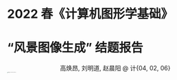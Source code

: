 # 2022 春《计算机图形学基础》

# “风景图像生成” 结题报告

<div><center>高焕昂, 刘明道, 赵晨阳 @ 计{04, 02, 06}</div>

<img src="https://lambdablog.oss-cn-beijing.aliyuncs.com/bed/img.png" alt="image-20220625205505133" style="width: 100%; zoom: 10%;" />

​		**[摘要]** 图像生成任务一直以来都是十分具有应用场景的计算机视觉任务，在保证图片的真实性、清晰程度、多样性、美观性的前提下，如何从图像的语义分割图生成更加有意义、更加高质量的图片，仍是一个开放的议题。从传统的对抗生成网络模型（GAN）兴起至今，学界一直在不断提出更有创新性、更具规模的架构，比如 pix2pix、SPADE、TSIT 等等。我们小组对这些这个任务及有关模型架构进行了调研，并选择了其中的一些模型进行了复现，最终取得了 $0.5189$ 的分数。我们将实验用源代码[开源](https://github.com/Btlmd/jittor_TSIT)，供赛事方复现结果与后人参考。

## 题目简介 Introduction

​		风景图像生成任务可以形式化的表述为：寻找一个映射 $f_\theta$，其将标签域分布 $L$ 映射为“虚拟生成”风景分布 $f(L)$ ，其中 $\theta$ 可以使得 $f(L)$ 与真实风景分布 $D$ 最为接近。我们的题目是一个有监督的学习任务，即对于标签域分布的一个真子集 $L' \subset L$，我们给出其对应的真实风景 $D' \subset D$。于是，我们自然的想法就是，在训练时将对应的真实风景作为我们的监督信号。

​		**生成对抗网络模型（GAN）**[1] 是学界目前对于不管是有条件的，还是无条件的图像生成任务的讨论热点。自从 pix2pix 模型在 MNIST 数据集上证明了其做图像生成任务的有效性以来，WGAN [6]、SPADE [14]、TSIT [16] 等模型一直在向更加高清、更加具有多样性的生成结果发起挑战，并在常见的数据集，如 CityScapes [28]、ADE20K [29] 上取得了一个又一个的进步。

​		我们队伍对本任务在近年来的发展历程和相关损失函数设计、模型架构等等进行了充分的调研，并选择 TSIT [16] 模型在 Jittor 深度学习框架上进行了复现。我们编写了完善的、具有扩展性的实验框架，撰写了本篇解题报告与调研报告，并在最终赛道排行榜上取得了天梯排名第 11 位的成绩。我们小组成员的贡献度列举如下：

+ 高焕昂：文献调研、实验框架基础架构、第一阶段实验框架的编写与调试、报告撰写
+ 刘明道：第二阶段实验框架与 TSIT 网络架构的实现与调试
+ 赵晨阳：数据集清洗、输出筛选、报告撰写



## 相关工作与方法 Related Works & Methods

​		在进行我们的调研与实现时，以下提到的内容对我们有极大的启发作用。其他对我们的调研与实现有一定参考作用的资料，我们会在 [参考资料] 节中列出。

### 原始生成对抗网络

​		应用于图像生成的 GAN 的训练方法可以概述为“输入为一个随机向量 $z$，生成器 $G$ 输出一幅图像 $G(z)$，而判别器 $D$ 需要将真实图像 $x$ 与合成图像 $G(z)$ 区分开来。”

#### 随机变量的生成

​		基于函数逆变换的方法已经可以通过简单的均匀分布随机变量生成符合特定分布的复杂随机变量，而这一方法与 GAN 模型有着深刻的联系。

​		囿于计算机的计算确定性，生成真正随机的数字在理论上是不行的。但是，计算机能够使用伪随机数生成器生成大致遵循 0 和 1 之间的均匀随机分布的数字序列。通过特定数学方法，可以定义生成某些特定数字序列的算法，这些数字的分布非常接近理论随机数的分布。

​		假设 X 是某一复杂随机变量，而 U 是 [0,1] 上的均匀随机变量。随机变量完全由其[累积分布函数( CDF 定义。随机变量的 CDF 是从随机变量的定义域到区间 [0,1] 的函数，并且在一维中定义为:
$$
C D F_{X}(x)=\mathbb{P}(X \leq x) \quad \in[0,1]
$$
​		对于随机变量 U，我们有：
$$
C D F_{U}(u)=\mathbb{P}(U \leq u)=u \quad \forall u \in[0,1]
$$
​		为简单起见，我们在这里假设函数 $CDF_X$ 是可逆的，它的逆表示为 $CDF_X^{-1}$（通过使用函数的广义逆，该方法可以很容易地扩展到不可逆的情况，但这并非需要关注的重点），接着定义：
$$
Y=C D F_{X}^{-1}(U)
$$
​		我们有：
$$
C D F_{Y}(y)=\mathbb{P}(Y \leq y)=\mathbb{P}\left(C D F_{X}^{-1}(U) \leq y\right)=\mathbb{P}\left(U \leq C D F_{X}(y)\right)=C D F_{X}(y)
$$
​		Y 和 X 具有相同的 CDF，从而定义了相同的随机变量。因此，通过如上定义 Y（作为均匀随机变量的函数），成功定义了具有目标分布的随机变量。

​		综上所述，逆变换方法是一种通过使均匀随机变量经过精心设计的**变换函数（逆 CDF）**来生成遵循给定分布的随机变量的方法。事实上，这个**逆变换方法**的概念可以扩展为具有一般性的**变换方法**——目标随机变量 $ X$ 作为某些更简单的随机变量 $Y$ 的函数， 而 $Y$ 不一定是均匀的，然后变换函数也不一定是逆 CDF。从概念上讲，**变换函数**的目的是对初始概率分布进行重塑。

<div align=center>
<img width="500" src="https://miro.medium.com/max/1400/1*Xoz06MKgbw7CZ8aNbMCt6A.jpeg"/>
</div>
<div align=center>逆变换方法图示<br/>蓝色：[0,1] 上的均匀分布；橙色：标准高斯分布；灰色：从均匀分布到高斯分布的映射</div>

#### 生成模型

​		假设我们有大小为 $n\times n$ 像素的狗的黑白方形图像。我们可以将每个数据重塑为 $N = n \times n$ 维向量（通过将列堆叠在一起），这样狗的图像就可以用向量表示。然而，这并不意味着所有的向量都代表一只狗。生成狗的新图像的问题等价于在 $N$ 维向量空间上按照狗的概率分布生成新向量的问题。事实上，我们面临着一个针对特定概率分布生成随机变量的问题。

​		在这一点上，我们可以提到两件重要的事情。首先，“狗的概率分布”是一个非常复杂的分布在非常大的空间上的分布。其次，即使我们可以假设存在这种潜在分布，我们显然不知道如何明确地表达这种分布。前面的两点都使得从这个分布生成随机变量的过程非常困难。接下来让我们尝试解决这两个问题。

​		在大多数情况下，非常复杂的函数自然意味着神经网络建模。通过一个神经网络对变换函数进行建模，该神经网络将一个简单的 $N$ 维均匀随机变量作为输入，并返回另一个 $N$ 维随机变量作为输出，该变量在训练后应该遵循正确的“狗的概率分布”。

​		我们需要训练网络来表达正确的变换函数。为此，提出两种不同的训练方法。直接训练方法包括比较真实和生成的概率分布，并通过网络反向传播差异（误差）。这是规则生成匹配网络（GMN）的想法。对于间接训练方法，我们不直接比较真实分布和生成分布。相反，我们通过使这两个分布通过选择的下游任务来训练生成网络，这样生成网络相对于下游任务的优化过程将强制生成的分布接近真实分布。后一个想法即是 GAN 的基本思想。

​		GAN 的下游任务是真实样本和生成样本之间的区分任务。如上文所述，在 GAN 架构由两部分组成，首先是经过训练以尽可能地欺骗鉴别器的生成器，而后是鉴别器，它对真实和生成的数据进行采样，并尝试尽可能好地对它们进行分类。

​		具体而言，生成器是一个对变换函数进行建模的神经网络。它将一个简单的随机变量作为输入，并且必须在经过训练后返回一个遵循目标分布的随机变量。由于它非常复杂且未知，我们决定用另一个神经网络对鉴别器进行建模，该神经网络构建了一个判别函数。它将一个点（在我们的狗示例中为 N 维向量）作为输入，并以该点为真的概率作为输出。

​		一旦定义好，两个网络就可以以相反的目标联合训练：

- 生成器的目标是欺骗判别器，因此训练生成神经网络以最大化真实数据和生成数据之间的最终分类误差
- 判别器的目标是检测虚假生成数据，因此训练判别神经网络以最小化最终分类误差

​		因此，在训练过程的每次迭代中，生成网络的权重都会更新以增加分类误差，而判别网络的权重会更新以减少该误差。

​		相反的目标和两个网络的对抗性训练解释了对抗网络的名称：两个网络都试图互相击败。并且在这一过程中，它们都变得越来越好。从博弈论的角度来看，我们可以将此设置视为一个极小极大的两人游戏，他们之间的竞争使这两个网络在各自的目标上进步。

#### 数学原理

​		GAN [1] 由两个网络组成：

- 一个生成网络 $G(·)$，它接受一个密度为 $p_z$ 的随机输入 $z$ 并返回一个输出 $x_g = G(z)$，它应该遵循目标的概率分布
- 一个判别网络 $D(·)$，它接受一个输入 $x$，该输入 $x$ 可以是真实的数据 $x_t$，其密度表示为 $p_t$，或生成的数据 $x_g$，其密度 $p_g$ 是由密度 $p_z$ 生成；它的返回值 $D(x)$ 为 x 是真实数据的概率

​		如果我们以相同的比例向鉴别器输入真实和生成的数据，则鉴别器的预期绝对误差可以表示为：
$$
\begin{aligned}
E(G, D) &=\frac{1}{2} \mathbb{E}_{x \sim p_{t}}[1-D(x)]+\frac{1}{2} \mathbb{E}_{z \sim p_{z}}[D(G(z))] \\
&=\frac{1}{2}\left(\mathbb{E}_{x \sim p_{t}}[1-D(x)]+\mathbb{E}_{x \sim p_{g}}[D(x)]\right)
\end{aligned}
$$
​		生成器的目标是欺骗鉴别器，鉴别器的目标是能够区分真实数据和生成的数据。因此，在训练生成器时，我们希望最大化这个误差，同时我们试图最小化判别器的误差：
$$
\max _{G}\left(\min _{D} E(G, D)\right)
$$
​		对于任何给定的生成器 $G$（以及生成的概率密度 $p_g$），最好的鉴别器是能够最小化下式的鉴别器：
$$
\mathbb{E}_{x \sim p_{t}}[1-D(x)]+\mathbb{E}_{x \sim p_{g}}[D(x)]=\int_{\mathbb{R}}(1-D(x)) p_{t}(x)+D(x) p_{g}(x) d x
$$

#### Conditional GAN

​		原始 GAN 对于生成器几乎没有任何约束，使得生成过程过于自由，模型变得难以控制 。 CGAN（Conditional GAN）在原始 GAN 的基础上增加了约束条件，控制了 GAN 过于自由的问题，使网络朝着既定的方向生成样本。

​		CGAN 的网络结构如下图所示，CGAN 生成器和判别器的输入多了一个约束项 $y$，约束项 $y$ 可以是一个图像的类别标签，也可以是图像的部分属性数据。

<div align=center>
<img width="500" src="https://miro.medium.com/max/1396/0*L8loWBQIJoUrPR00.png"/>
</div>
<div align=center>Conditional GAN 示意图</div>



### Pix2Pix

​		Pix2Pix [10] 模型是 CGAN 应用于 Image Translation 的开山之作，其目标是从一张图像转换为另一张图像，也即学习从输入图像到输出图像的映射。

​		Pix2Pix 是 CGAN 的改进模型，在传统 GAN 和 CGAN 的基础上，网络架构有如下创新：



#### U-Net 生成器

​		传统生成器是一个编码器-解码器网络（E-D 网络）——首先是一系列下采样层，然后是瓶颈层，然后是一系列上采样层。

​		在 Pix2Pix 中，作者使用带有跳跃连接的 U-Net [30] 架构作为 E-D 网络。

​		UNet [30] 由两个主要部分组成： 

1. 由卷积层（左侧）组成的收缩路径，在提取信息的同时对数据进行下采样**。**
2. 由向上转置卷积层（右侧）组成 的**扩展路径，对信息进行上采样。**

​		假设我们的下采样具有三个卷积层 $C_l(1,2,3)$，那么我们必须确保我们的上采样具有三个转置卷积层 $C_u(1,2,3)$。这是因为我们想使用**跳过连接**来连接相同大小的相应块。 

<div align=center>
<img width="500" src="https://i0.wp.com/neptune.ai/wp-content/uploads/Pix2pix-Key-Model-Architecture-Decisions_8.png?resize=840%2C556&ssl=1"/>
</div>
<div align=center>U-Net Generator</div>

<div align=center>
<img width="50%" src="https://i0.wp.com/neptune.ai/wp-content/uploads/Pix2pix-Key-Model-Architecture-Decisions_3.png?resize=378%2C308&ssl=1"/>
</div>
<div align=center>跳过连接网络示意图</div>

**下采样**

​		在下采样期间，每个卷积块提取空间信息并将信息传递给下一个卷积块以提取更多信息，直到它到达称为**瓶颈**的中间部分。上采样从瓶颈开始。 

**上采样**

​		在上采样期间，每个转置卷积块扩展来自前一个块的信息，同时连接来自相应下采样块的信息。通过连接信息，网络可以学习根据这些信息组装更精确的输出。

​		该架构能够定位，也即能够逐像素地找到感兴趣的对象。此外，U-Net 还允许网络将上下文信息从较低分辨率的层传播到较高分辨率的层，使得网络生成高分辨率的样本。



####  PatchGAN

​		传统的直接机器学习采用损失函数回传梯度的方式进行参数优化，而采用的损失函数包括 L1 与 L2 两种：
$$
\text { L1 Loss Function }=\sum_{i=1}^{n}\left|y_{\text {true }}-y_{\text {predicted }}\right|
$$

$$
\text { L2 Loss Function }=\sum_{i=1}^{n}\left(y_{\text {true }}-y_{\text {predicted }}\right)^{2}
$$

​		对于 AE [2] 和 VAE [3] 的相关研究表明，用 L1 loss 和 L2 loss [7] 进行图像重建会导致结果较为模糊，L1 和 L2 loss 并不能很好的恢复图像的高频部分(图像中的边缘等)，但能较好地恢复图像的低频部分(图像中的色块)。为了能更好得对图像的局部做判断，Pix2Pix 中提出 patchGAN 的结构，其思想是将图像等分成若干个 patch，分别判断每个 Patch 的真假，最后再取平均。

​		具体而言，PatchGAN 包含许多转置卷积块。它对图片 $N\times N$ 大小的部分做卷积。$N$ 为任意大小，它可以比原始图像小，但仍然能够产生高质量的结果。PatchGAN 可以有效地将图像建模为马尔可夫随机场，其中 $N\times N$ 被视为一个独立的 patch。因此，PatchGAN 可以理解为纹理损失的一种形式。由于鉴别器相比生成器具有更少的参数，因此鉴别器实际上运行更快。 



#### 目标函数

按照 CGAN 基本原理一节的内容，传统目标函数为：
$$
L_{c G A N}(G, D)=\mathbb{E}_{x, y}[\log D(x, y)]+\mathbb{E}_{x, z}[\log (1-D(x, G(x, z)))]
$$
同时定义与 ground truth 的 L1 loss：
$$
L_{L 1}(G)=\mathbb{E}_{x, y, z}\left[\|y-G(x, z)\|_{1}\right]
$$
所以最终的目标函数为：
$$
G^{*}=\arg \min _{G} \max _{D} L_{c G A N}(G, D)+\lambda L_{L 1}(G)
$$
GAN 本身其实是一种相对于 L1 loss 更好的判别准则或者 loss。有时候单独使用 GAN loss 效果好，有时候与 L1 loss 配合起来效果好。在 pix2pix 中，作者将 L1 loss 和 GAN 相结合使用，因为作者认为 L1 loss 可以恢复图像的低频部分，而GAN 可以恢复图像的高频部分。




### SPADE

​		从 2017 年开始， Pix2PixHD [31] 和 Vid2Vid [32] 等方法应用于语义分割图重建为图像，而 2019 年的 SPADE [14] 方法又在此领域有了显著进步。

​		不同于过去已有的图像合成 GAN，简单地将卷积层、归一化层、以及非线性层堆叠在一起构成生成模型，GauGAN [14] 引入了一个**新的归一化层**，在已有的 CGAN 基础上，GauGAN 引入了 SPADE 方法进行归一化。

​		作者认为，假设语义图输入单个类别，则一整张图都是同一个数，在经过 InstanceNorm 之后会输出某个固定的 bias，语义信息完全丢失。所以 pix2pix 就无法生成有效的图片，没有任何类别信息。针对这个问题，作者提出了 **SPADE（SPatially-Adaptive (DE)normalization）**方法，通过 SPADE 使用语义图来调整 normalization 输出的结果，使其更好的具有语义信息，并将语义信息贯穿整个网络。并且其方法可以应对各种使用语义图的生成任务。



#### 无条件归一化

<div align=center>
<img width="80%" src="https://lh3.googleusercontent.com/JGY13318_vHN7o1AsmiyU5cJcKi93Nk1JmeykzCCE5wkzP_oeqxqMN0UH65yjUR25IumSZhbexJM4fFEEpDLDah23pWRwOUDXct6rD0u3qM14orw-bAGnhe-CG8s6CYUiiv8CU08"/>
</div>
<div align=center>In batch normalization, the statistics are computed over feature maps across all batches. In instance normalization, the statistics are computed over feature maps across a single image.</div>

​		传统的无条件归一化方法包括 batch normalization 与 instance normalization 等等。以 batch normalization(BN) 为例，其意义如下图所示：

<div align=center>
<img width="80%" src="https://miro.medium.com/max/1400/1*tcvRJN-OadhUyps6HSO0og.jpeg"/>
</div>
<div align=center>没有批量归一化(BN)的多层感知器(MLP) </div>

<div align=center>
<img width="80%" src="https://miro.medium.com/max/1400/1*QcSkw489NgtpaMuwDhehaQ.jpeg"/>
</div>
<div align=center>经过批量归一化(BN)的多层感知器(MLP) </div>

​		深度学习中的 normalization 通常包括三个步骤：

1. 计算相关统计数据（如均值和标准差）
2. 通过减去平均值并将这个数字除以标准偏差来标准化输入
3. 重新缩放输入 $y=γX+β$，其中参数 $γ,β$ 可学习

​		具体到 Batch Normalization，在每个隐藏层，Batch Normalization 将信号转换如下：
$$
\mu=\frac{1}{n} \sum_{i} Z^{(i)}\\\sigma^{2}=\frac{1}{n} \sum_{i}\left(Z^{(i)}-\mu\right)^{2}\\Z_{\text {norm }}^{(i)}=\frac{Z^{(i)}-\mu}{\sqrt{\sigma^{2}-\epsilon}}\\\breve{Z}=\gamma * Z_{\text {norm }}^{(i)}+\beta
$$
​		BN 层首先确定整个批次的激活值的均值 $𝜇$ 和方差 $σ^2$。然后它用对激活向量 $Z^{(i)}$ 进行归一化。 这样，每个神经元的输出在批次中遵循标准正态分布。（$\epsilon$ 是用于数值稳定性的常数）

<div align=center>
<img width="70%" src="https://miro.medium.com/max/1400/1*TrjyZmHj_wInh6kFARuLZw.jpeg"/>
</div>
<div align=center>以 3 个神经元的隐藏层与 batch size 为 3 来示意 batch normalization 的第一步。</div>

​		最终， BN 通过使用 $𝛾$ 和 $𝛽$ 这两个可训练参数应用线性变换来计算层的输出 $Ẑ^{(i )}$。这样的步骤允许模型通过调整这两个参数为每个隐藏层选择最佳分布：

​		可以将 BN 层视为 normalize 部分跟 denormalize 部分。normalize 部分就是 BN 的归一化部分，计算 N 个featuremap某个通道的均值跟方差，用均值跟方差进行归一化：

- $𝛾$ 允许调整标准偏差。
- $𝛽$ 允许调整偏差，在右侧或左侧移动曲线。

<div align=center>
<img width="70%" src="https://miro.medium.com/max/1400/1*zEkSLa9rpfEmINn5DmJbOA.jpeg"/>
</div>
<div align=center>修改 𝛾 与 𝛽</div>

​		BN 取得的效果如下图所示：

<div align=center>
<img width="70%" src="https://miro.medium.com/max/1316/1*gfzbC-GrOoVUfk1yU4DdfQ.png"/>
</div>
<div align=center>在 ImageNet(2012) 上验证 BN 对训练的影响。 比较了五个网络：Inception 是普通的 Inception 网络，BN-X 是具有 BN 层的 Inception 网络。x1、x5、x30 是 3 种不同的学习率。BN-X-Sigmoid 是一个带有 BN 层的 Inception 网络，所有 ReLU 都被 sigmoid 取代。</div>

​		BN 层**使训练更快**，并**允许更广泛的学习率**，而不会影响训练收敛。

#### SPADE

​		作者认为无条件归一化会导致语义信息的丢失。传统的 batch normalization 为每个通道学习其参数集，也即  $𝛾$ 和 $𝛽$  是大小较小的向量或者就是一个数值，然而，在 SPADE 中，作者将 batch norm 的参数张量大小增加到与像素大小相同，也即 $𝛾$ 和 $𝛽$  是与像素大小相同的张量，从而 SPADE 能为特征图中的每个像素学习其参数集。在原文中，$𝛾$ 和 $𝛽$ 是由分割 mask 通过卷积得到的，对语义分割 mask 来说，每个像素的值即是该像素点的类别。

#### SPADE Generator

​		作者结合残差卷积网络与 SPADE 构建了 SPADE Generator，它产生两个特征图：一个对应于逐像素的 $𝛾$，另一个对应逐像素的 $𝛽$ ，两个特征图中的每个值代表用于重新缩放特征图中相应像素的值的参数。

<div align=center>
<img width="40%" src="https://lh4.googleusercontent.com/uTrIfbzvp3B_hKcHFs4sfCFYujhukcDN1pVWS2iFdsXvpfZuyQFBa2EXXn5jNbadX4kWUdepyOMXoCJEjJnNJxdGs7f4Jo0szYOinakgvL6KHBc5FoF7Mae5gwyyNENWlKq6Je4r"/>
</div>
<div align=center></div>

​		上图通过 Batch Norm( Sync Batch Norm ) 模块来进行统计计算，这一部分的设计与 Batch Normaliazation 完全相同。Sync Batch Norm 是在多 GPU 系统上进行的优化。一般来说，如果你有一个批量大小，比如 32 并且你有 8 个 GPU，那么 Jittor nn.BatchNorm2d layer 将在每个 GPU 上分别计算 4 个批次的统计数据并更新参数。在 Sync Batch Norm 中，统计数据是在整个 32 个图像上计算的。当每个 GPU 批量大小较小（例如 1 或 2）时，计算小批量的统计数据可能会产生非常嘈杂的估计，从而导致训练波动。因而此时同步归一化作用显著。

​		从 SPADE 模块中获得的特征图逐元素相乘并添加到归一化的输入图中。其中每个卷积层都遵循限制卷积滤波器的 Lipschitz 常数的 Spectral Norm。

> $$
> \gamma_{c, y, x}^{i}(\mathbf{m}) \frac{h_{n, c, y, x}^{i}-\mu_{c}^{i}}{\sigma_{c}^{i}}+\beta_{c, y, x}^{i}(\mathbf{m})
> $$
>
> 其中 $h_{n, c, y, x}^{i}$ 是归一化之前的输出，$\mu_{c}^{i}$ 和 $\sigma_{c}^{i}$ 分别是第 $c$ 个通道的均值和标准差：
> $$
> \begin{aligned}
> \mu_{c}^{i} &=\frac{1}{N H^{i} W^{i}} \sum_{n, y, x} h_{n, c, y, x}^{i} \\
> \sigma_{c}^{i} &=\sqrt{\frac{1}{N H^{i} W^{i}} \sum_{n, y, x}\left(h_{n, c, y, x}^{i}\right)^{2}-\left(\mu_{c}^{i}\right)^{2} .}
> \end{aligned}
> $$
> 变量 $\gamma_{c, y, x}^{i}(\mathbf{m})$ 和 $\beta_{c, y, x}^{i}(\mathbf{m})$ 是可通过学习来进行调节的参数。
>
> 

#### SPADE 方法的有效性

​		首先，GauGAN 的输入是一个语义分割图，它被进一步独热编码（One-hot Encoding）。

​		这意味着 GAN 必须输入标签值相同的区域，并生成具有不同值的像素，以使它们看起来像一个真实的图像。为每个像素设置一组不同的 Batch Norm 参数有助于解决此任务，而不是为特征图中的每个通道提供一个 Batch Norm 参数。

​		另外，作者认为 SPADE 会导致更具**辨别力**的语义信息。相同的像素类别具有相同的分割结果与近似的卷积结果，因此 $𝛾$ 和 $𝛽$  具有空间性，且这一空间性与分割 mask 保持一致，所以说 SPADE 是 SPatially-Adaptive 的，也即具有空间自适应性。

​		作者对 SPADE 的 Spatially-Adaptive 做了验证，考虑极端情况，当分割mask只有一种类别的时候，如下图的天空和草地，在经过 Instance normalization 之后，pix2pixHD 对这两种分割 mask 的输出都一样，SPADE 能对其进行区分。

​		而后，作者探讨了 SPADE 和 Instance Norm 的输出在给定相同标签的语义图的情况下有何不同。

​		作者认为语义信息在 normailization 过程中被大量删除。SPADE 和 Instance Norm 中的标准化步骤是相同的，它们不同的地方是重新缩放步骤。具体而言，在 Pix2Pix 中，Instance Norm 层的参数是不可学习的，Instance Norm 只是进行归一化（$γ$ 设置为 1 和  $β$ 设置为 0）。然而，在 GauGAN 中，SPADE 具有可学习的参数。最后，Instance Norm 使用的 batch size 为 1，而 SPADE 和 Batch Norm 都可以利用更大的批量大小，可以有效减少统计噪声。

<div align=center>
<img width="80%" src="https://lh3.googleusercontent.com/EsG7dU7Tw25uU8M1e-i95zeU5OTnDxHf4nCT7JNkWdOw_BqGrq20J1IQ3u8mLy4TVHMkHBPOjuKXlFrZOvtcPO9zcvOfP9BbMF0tdStzO8y7NLQqVymdaloCxOWoO_xrMqaSNz84"/>
</div>
<div align=center></div>

#### 鉴别器与编码器

​		Gau GAN 采用了 PatchGAN 架构作为鉴别器，已在上文叙述。

​		在编码器部分，与普通 GAN 不同，GauGAN 不采用随机噪声向量，而仅采用语义图。这意味着给定单个输入语义图，输出将始终是确定性的。这违背了图像合成的精神，因为 GauGAN 对同一语义分割图输出重建不同图像的能力受到高度重视。

​		为此，作者设计了一个编码器（Encoder）。编码器取出一张图像的语义分割图，将其编码成两个向量。这两个向量用作正态高斯分布的均值和标准差。然后从这个分布中采样一个随机向量，与输入语义图一起连接作为生成器的输入。

​		同时，编码器输入的随机向量还可以作为生成图像的风格信息，每个随机向量将生成具有相同语义布局但不同模态特征（如颜色、亮度等）的图像。

<div align=center>
<img width="80%" src="https://lh6.googleusercontent.com/YA9bZD9o87cRTpEsIjba0tuCCfm3anbZAoMZZpoHpzpP-aaoYeCm4VyZeucswmlENvFFjmcdozCPeAhe_8g-0eP0SOJaEiXvH7tm_MIhSTv_ujMcwXbb14NdZAeLmmPR8j8EF3ra"/>
</div>
<div align=center></div>

​		

<div align=center>
<img width="80%" src="https://lh3.googleusercontent.com/oODlvkIcHeV4-zhgN0HoL-VupxZHvL7krSt_TMMnKU-TdBvTYq6BO3A5ChngwOdpuYE1U639In-wMX-YRmFK0GFz5yX1zcVoCRRlcqtThnlQBtR-Ot8CFhEcFZTW_GwnXeXlp158"/>
</div>
<div align=center></div>

#### 损失函数

**Multiscale Adversarial Loss**

​		GauGAN 包含铰链损失（Hinge Loss），这在 SAGAN 和 Geometric GAN 等论文中也有所体现。下面是损失函数：
$$
\begin{array}{l}
L_{D}=-\mathbb{E}_{(x, y) \sim p_{\text {data }}}[\min (0,-1+D(x, y))]-\mathbb{E}_{z \sim p_{z}, y \sim p_{\text {data }}}[\min (0,-1-D(G(z), y))] \\
L_{G}=-\mathbb{E}_{z \sim p_{z}, y \sim p_{\text {data }}} D(G(z), y)
\end{array}
$$
​		给定生成器生成的图像，我们创建一个 image pyramid，将生成的图像调整为多个比例。然后，使用判别器计算每个尺度的真实度分数并反向传播损失。

**Feature Matching Loss**

​		特征匹配损失鼓励 GAN 不仅能生成欺骗生成器的图像，而且生成的图像还应该具有与真实图像相同的统计特性。为了做到这一点，GauGAN 加入了真实图像与生成图像之间的 L1 距离。

​		如下所示，为生成图像的所有尺度计算特征匹配损失：
$$
L_{F M}\left(G, D_{k}\right)=\mathbb{E}_{s, x} \sum_{i=1}^{T} \frac{1}{N_{i}}\left[\left\|D_{k}^{(i)}(s, x)-D_{k}^{(i)}(s, G(s))\right\|_{1}\right]
$$
**VGG Loss**

​		VGG Loss 类似于 Feature Matching Loss，唯一的区别是没有使用鉴别器来计算特征图，而是使用在 Imagenet 上预训练的 VGG-19 来计算真实图像和假图像的特征图。然后我们惩罚这些地图之间的 L1 距离。
$$
L_{V G G}\left(G, D_{k}\right)=\underset{s, x}{\mathbb{E}} \sum_{i=1}^{5} \frac{1}{2^{i}}\left[\left\|V G G\left(x, M_{i}\right)-V G G\left(G(s), M_{i}\right)\right\|_{1}\right]
$$
**Encoder Loss**

​		作者对编码器使用 KL 散度损失：
$$
L_{K L D}=D_{k l}(q(z \mid x)|| p(z))
$$
​		在上式中，$q(z \mid X)$ 称为变分分布，我们从中抽出随机向量 $z$ 并给定真实图像 $X$ ，而 $p(z)$ 是标准高斯分布。

​		上述损失函数可以理解为 Variational Auto-Encoder Loss 中的正则化损失项。使用编码器，GauGAN 起到了变分自动编码器中的解码器的作用，而 KL 散度损失项充当编码器的正则化项。这种损失会惩罚编码器预测的分布与零均值高斯分布之间的 KL 散度。如果缺失这种损失，编码器可以通过为数据集中的每个训练示例分配一个不同的随机向量来作弊，而不是实际学习一个捕获数据模态的分布。



### TSIT

​		本次算法挑战赛，在对 baseline 代码进行修改调试与尝试 GauGAN 后，我们组又参考了 TSIT [16] 一文的方法，改进了小组的方法。

​		TSIT 是一个通用简洁而功能强大的框架，原作者提出了构思精妙且简单的  two-stream generative model，避免了复杂的循环连续性( cycle consistency ) 等额外约束，并将 TSIT 框架广泛应用于 **Image-to-image translation**, **Arbitrary style transfer**, **Semantic image synthesis** 等领域。

#### 概述

​		我们小组将 TSIT 应用到本次风景图片的生成任务——本质上是语义图像重建。由于 ground truth 同时具有语义信息，语义图像重建任务相较无监督的风格迁移任务数据更加丰富可靠，能够将语义分割图与 ground truth 成对训练。而一般的语义重建任务需要计算生成图像的分布与 ground truth 图像的分布在高维空间的距离。

​		得益于完全基于特征迁移的设计，TSIT 框架显得相对简洁。在图像重建领域之前的相关工作主要侧重于语义信息本身，较少能够在语义信息与风格特征之间建立平衡。TSIT 框架通过高度对称的双数据流网络将语义信息与风格信息分解到多层次特征层面，共同影响图像的生成。具体而言，语义信息在语义数据流网络中通过 element-wise feature adaptive denormalization ( FADE )得到了保留，同时风格信息通过 feature adaptive instance denormalization( FAdaIN )得到保留。TSIT 框架只使用了简单常用的 adversarial loss 与 perceptual loss，并未使用复杂的 cycle consistency。同时，框架既可适用于无监督的风格迁移，也可用于有监督的图像重建，不必进行复杂的数据预处理。

​		TSIT 在相关任务上取得了惊人的成果，这主要得益于多尺度的特征归一化( FADE and FAdaIN )能够捕捉到从微观到整体的语义与风格信息，同时双数据流网络能够巧妙地将语义流信息与风格流信息进行整合。

#### 网络架构

<div align=center>
<img width="70%" src="https://zhaochenyang20.github.io/pic/embed/6_25_1.jpg"/>
</div>
<div align=center></div>

​		上图展示了网络架构除了 discriminators 外的部分，包括语义数据流网络、风格数据流网络与生成器网络，三者均是全卷积并且设计高度对称。内部子模块主要包括语义残差模块、风格残差模块与 FADE 残差模块。

**语义数据流网络与风格数据流网络**

​		与传统的 CGAN 不同，TSIT 在生成器的输入中采用了双数据流网络架构。语义数据流网络与风格数据流网络完全相同且对称，旨在多感受野分别提取对应的特征信息。

​		单个数据流网络主要基于标准的残差模块，作者将其分别称为语义残差块与风格残差块。如下图所示：

<div align=center>
<img width="70%" src="https://zhaochenyang20.github.io/pic/embed/6_25_2.jpg"/>
</div>
<div align=center></div>

​		每个模块具有三个卷积层，使用的激活函数为 Leaky ReLU。每个数据流网络的残差块用于抽取特征并且将抽取出的结果输入给生成器中对应的特征转换层。通过不同粒度的残差块，双数据流网络能够学习到多感受野的语义特征与风格特征。

**生成器**

​		为了精细地刻画不同感受野的特征信息，生成器的结构与双数据流网络恰好完全相反。与此同时，为了保证图像的多样性，生成器还接受一个从高维高斯分布中采样出的随机噪声作为最底层的输入，随后在生成器的每一层接受对应层的语义数据流网络与风格数据流网络的输入。

​		风格的迁移由上方图片的 FADE 残差块与 FAdaIN 模块共同完成。在 FADE 残差块中，作者使用了与语义残差块和风格残差块相反的结构，并且将残差块中的 batch normalization 替代为了 FADE 模块。FADE 模块通过使用由调节参数参数 $γ$ 和 $β$ 定义的可学习仿射变换来逐元素去归一化。具体在 FADE 模块内部的 FAdaIN 模块能够通过 feature adaptive instance normalization 抽取风格特征。

​		生成器主体经过了从微观到全局的生成过程。具体而言，多感受野的语义特征与风格特征在相应生成器层不断纠生成的图像。通过这种方式，语义结构与风格信息能够被网络充分学习并且有效的整合进入端到端的训练过程。

**鉴别器**

​		作者进一步优化了前文提及的多感受野 patch discriminator。三个标准且全同的鉴别器被用于鉴别不同感受野的生成图像。虽然鉴别器之间结构相同，然而 patch discriminator 能够在全局感受野感知全局信息，同时最微观层面的 patch discriminator 能够让生成器产生更好的语义细节。

​		多感受野的鉴别器能够进一步提升 TIST 框架的鲁棒性，同时鉴别器还起到了为生成器提取特征以优化 feature matching loss 的功能。

#### 特征迁移

​		作者提出了新的特征迁移方法，能够同时兼顾语义信息与风格信息，并且将二者有效融合。此处以 $x^c$ 表示语义图像而 $x^s$ 表示风格图像。$CS,SS,G,D$ 分别代表语义信息流网络，风格信息流网络，生成器，鉴别器。$z_{0} \in \mathbb{Z}$ 是从高维高斯分布中采样出并输入给生成器的随机噪声。$z_{i} \in\left\{z_{0}, z_{1}, z_{2}, \ldots, z_{k}\right\}$ 是生成器中经过了第 $i$ 个残差块后的特征，$k$ 表生成器中残差块的总个数，也即生成器中上采样的次数。$f_{i}^{c} \in\left\{f_{0}^{c}, f_{1}^{c}, f_{2}^{c}, \ldots, f_{k}^{c}\right\}$ 代表从语义信息流网络中抽取出的相应的语义特征，$f_{i}^{s} \in\left\{f_{0}^{s}, f_{1}^{s}, f_{2}^{s}, \ldots, f_{k}^{s}\right\}$  代表从风格信息流网络中抽取出的相应的风格特征。

**Feature adaptive denormalization (FADE)**

​		作者从 GauGAN 的 SPADE 模块中获得启发，对 SPADE 模块进行修改，构建了 FADE 方法。作者将多感受野特征 $f_{i}^{c} $ 推广到语义图像 $x^c$。通过这种方式，TSIT 成功利用了被 CS 捕捉的语义信息。

​		此处约定 N 为 batch size，$L_i$ 为每一层的特征通道的数目。$H_i$ 与 $w_i$ 为高度与宽度。首先对每个特征通道 $z_i$ 进行 batch normalization。而后利用学习到的感受野参数  $γ_i$ 和 $β_i$ 将归一化后的特征去归一化：
$$
\text{The denormalized activation }(n \in N, \left.l \in L_{i}, h \in H_{i}, w \in W_{i}\right)\text{ is}:\\
\gamma_{i}^{l, h, w} \cdot \frac{z_{i}^{n, l, h, w}-\mu_{i}^{l}}{\sigma_{i}^{l}}+\beta_{i}^{l, h, w},
$$

$$
\text{where }\mu_{i}^{l}\text{ and }\sigma_{i}^{l}\text{ are the mean and standard deviation, respectively,}\\\text{ of the generator feature map }z_{i}\text{ before the batch normalization in channel }l:
\\\begin{array}{c}
\mu_{i}^{l}=\frac{1}{N H_{i} W_{i}} \sum_{n, h, w} z_{i}^{n, l, h, w}, \\
\sigma_{i}^{l}=\sqrt{\frac{1}{N H_{i} W_{i}} \sum_{n, h, w}\left(z_{i}^{n, l, h, w}\right)^{2}-\left(\mu_{i}^{l}\right)^{2}} .
\end{array}
$$
​		去归一化操作是逐元素进行的，同时通过对 FADE 模块中的  $f_i^c$ 进行单层卷积能够学习到参数 $\gamma_{i}^{l, h, w}$ 与 $\beta_{i}^{l, h, w}$ 。相较于 SPADE 等条件归一化方法，FADE 能够对特征进行从微观到全局的进一步感知，能够更加优秀地重建语义结构信息。

**Feature adaptive instance normalization (FAdaIN)**

​		为了将风格信息更好地与语义信息整合，作者受到 AdaIN 方法的启发，提出了新的特征迁移方式，也即 FAdaIN 方法。具体而言，以 $z_{i} \in\left\{z_{0}, z_{1}, z_{2}, \ldots, z_{k}\right\}$ 表示生成器中经过了第 $i$ 个残差块后的特征。FAdaIN 计算 $z_i$ 与 $f_i^s$ 之间的仿射参数，而后计算：
$$
\operatorname{FAdaIN}\left(z_{i}, f_{i}^{s}\right)=\sigma\left(f_{i}^{s}\right)\left(\frac{z_{i}-\mu\left(z_{i}\right)}{\sigma\left(z_{i}\right)}\right)+\mu\left(f_{i}^{s}\right)\\\text{where }\mu\left(z_{i}\right)\text{ and }\sigma\left(z_{i}\right)\text{ are the mean and standard deviation, respectively, of }z_{i}.
$$
​		通过 FAdaIN 方法，不同层内从微观到全局的风格特征都能够与 FADE 学习到的语义特征有效整合，允许 TSIT 框架能够被端到端训练，并且能够被应用到广泛的图像生成相关领域。

**目标函数**

​		TSIT 仅仅使用了基础的损失函数，这是框架简洁的一大原因。TIST 中使用了铰链损失作为 adversarial loss，对于生成器，作者使用了 perceptual loss 与 feature matching loss。对于多感受野的鉴别器，仅仅采用了基于铰链的 adversarial loss 来区分图像的真假。和 GAN 一样，生成器与鉴别器同样模拟着极大极小对抗游戏。具体生成器和鉴别器的损失如下：
$$
\begin{array}{c}
\mathcal{L}_{G}=-\mathbb{E}[D(g)]+\lambda_{P} \mathcal{L}_{P}\left(g, x^{c}\right)+\lambda_{F M} \mathcal{L}_{F M}\left(g, x^{s}\right), \\
\mathcal{L}_{D}=-\mathbb{E}\left[\min \left(-1+D\left(x^{s}\right), 0\right)\right]-\mathbb{E}[\min (-1-D(g), 0)],
\end{array}
$$
​		其中 $g=G\left(z_{0}, x^{c}, x^{s}\right)$代表生成的图像， $z_{0}, x^{c}, x^{s}$  分别代表输入给生成器的随机噪声、内容图像与风格图像。$\mathcal{L}_{P}$ 代表基于 Jittor 预训练的 VGG-19 网络的 perceptual loss。 $\mathcal{L}_{F M}$ 代表 feature matching loss。$\lambda_{P}$ and $\lambda_{F M}$ 是对应的参数。

​		简单明了的目标函数使得 TSIT 框架具有高度适应性且易于训练。尽管训练简单，但是 TSodeIT 在相应任务上取得了惊人的效果。

## 实现细节 Details

代码实现、预训练模型、实验结果详见 [[Code Base]](https://github.com/Btlmd/jittor_TSIT) 。

### 数据集
​		在赛方提供数据集的基础上，我们构造了三个子集
1. `Total`： 原始数据集。
2. `Selection I`：将明显具有分割错误、不同标签间深度耦合等等难以被学习的特征的图像进行了剔除，剩余 8,116 张图像。
3. `Selection II`：在 `Selection I` 的基础上，剔除了逆光严重的图像，同时对于输入相似度极高而输出相似度较低的图像，按输入相似度进行等价类划分，每个划分仅保留少数几张图片。

​		在实验时，我们对三种不同规模的数据集都进行了测试。


### 模型选用与参数

​		我们实验的主体模型中，生成器采用 TSIT 论文中提到的“语义数据流网络”，而鉴别器由两部分构成。鉴别器的其中一部分是常见的带有降采样和特征混合的深度卷积神经网络，另一部分我们采用在 ImageNet 上预训练过的 VGG-19 来计算生成图像和真实图像在特征-空间中的余弦相似度。

​		对于我们最终提交的模型，我们使用 NVIDIA A100-SXM4-40GB 来进行训练，选择损失函数的权重为 GAN Loss : VGG Loss = 20 : 10，`main` 模型的训练过程如下

| Phase | Epoch     | batch_size | training set   | learning rate |
|-------|-----------|------------|----------------|---------------|
| I     | [1, 38]   | 2          | `Total`        | $0.0002$          |
| II    | (38, 71]  | 30         | `Selection I`  | $0.0012$      |
| III   | (71, 95]  | 5          | `Selection II` | $0.0004$ |
| IV    | (95, 110] | 5          | `Selection I`  |$0.0002$|

![](https://lambdablog.oss-cn-beijing.aliyuncs.com/bed/jt_sels/0.png)

![](https://lambdablog.oss-cn-beijing.aliyuncs.com/bed/jt_sels/1.png)

![](https://lambdablog.oss-cn-beijing.aliyuncs.com/bed/jt_sels/2.png)

![](https://lambdablog.oss-cn-beijing.aliyuncs.com/bed/jt_sels/3.png)

<center>我们的更多实验结果</center>



### 其他思考

​		除了我们的最终提交版本对应的最佳结果之外，我们还进行过如下实验：

+ 测试 SPADE [14] 框架的效果
+ 尝试在 Generator 或 Discriminator 中引入 Transformer [19]
  + 但是由于算力的限制实验在编程完成后未能成功运作
+ 尝试利用 CycleGAN [18] 的思想
  + 使用在提供数据集上预训练的减量 SegFormer 模型当做语义分割器，作为 Discriminator 的一部分
  + 使用基于真实图片和生成图片的对比学习尝试训练美学评分模型
  + 将赛道评分公式作为 Loss 来优化
  + 最后预训练后的 SegFormer [33] 语义分割器分割正确率还没有提交结果的 Mask Accuracy 高 :(



## 总结 Conclusion

​		我们对图像生成任务在近年来的发展历程和相关损失函数设计、模型架构等等进行了充分的调研，并选择 TSIT 模型在 Jittor 深度学习框架上进行了复现。我们编写了完善的、具有扩展性的实验框架，撰写了本篇解题报告与调研报告，进行参数分析与调整，并在最终赛道排行榜上取得了天梯排名前 20 名的成绩。

> ​		在报告的最后，要感谢课程组提供的这次宝贵的上手练习深度学习框架，调研学习计算机视觉领域前沿任务与研究成果的机会。也感谢赛事组提供的这次宝贵的比赛机会，让赛课结合得到了又一次的生动实践。最后，祝计图开源社区内容日益完整，日益丰富，在世界上推广出我们的影响力。



## 参考文献 Reference

[1] I. Goodfellow, J. Pouget-Abadie, M. Mirza, B. Xu, D. Warde-Farley, S. Ozair, A. Courville, and Y. Bengio, “Generative adversarial nets,” in Proc. Advances Neural Information Processing Systems Conf., 2014, pp. 2672–2680.

[2] Kramer M A. Nonlinear principal component analysis using autoassociative neural networks[J]. AIChE journal, 1991, 37(2): 233-243.

[3] Kingma D P, Welling M. Auto-encoding variational bayes[J]. arXiv preprint arXiv:1312.6114, 2013.

[4] Johnson J, Alahi A, Fei-Fei L. Perceptual losses for real-time style transfer and super-resolution[C]//European conference on computer vision. Springer, Cham, 2016: 694-711.

[5] Wu Y, Burda Y, Salakhutdinov R, et al. On the quantitative analysis of decoder-based generative models[J]. arXiv preprint arXiv:1611.04273, 2016.

[6] Gulrajani I, Ahmed F, Arjovsky M, et al. Improved training of wasserstein gans[J]. Advances in neural information processing systems, 2017, 30.

[7] Mao X, Li Q, Xie H, et al. Least squares generative adversarial networks[C]//Proceedings of the IEEE international conference on computer vision. 2017: 2794-2802.

[8] Creswell A, White T, Dumoulin V, et al. Generative adversarial networks: An overview[J]. IEEE signal processing magazine, 2018, 35(1): 53-65.

[9] Heusel M, Ramsauer H, Unterthiner T, et al. Gans trained by a two time-scale update rule converge to a local nash equilibrium[J]. Advances in neural information processing systems, 2017, 30.

[10] Isola P, Zhu J Y, Zhou T, et al. Image-to-image translation with conditional adversarial networks[C]//Proceedings of the IEEE conference on computer vision and pattern recognition. 2017: 1125-1134.Isola P, Zhu J Y, Zhou T, et al. Image-to-image translation with conditional adversarial networks[C]//Proceedings of the IEEE conference on computer vision and pattern recognition. 2017: 1125-1134.

[11] Talebi H, Milanfar P. NIMA: Neural image assessment[J]. IEEE transactions on image processing, 2018, 27(8): 3998-4011.

[12] Zhang R, Isola P, Efros A A, et al. The unreasonable effectiveness of deep features as a perceptual metric[C]//Proceedings of the IEEE conference on computer vision and pattern recognition. 2018: 586-595.

[13] Lee J T, Kim C S. Image aesthetic assessment based on pairwise comparison a unified approach to score regression, binary classification, and personalization[C]//Proceedings of the IEEE/CVF International Conference on Computer Vision. 2019: 1191-1200.

[14] Park T, Liu M Y, Wang T C, et al. Semantic image synthesis with spatially-adaptive normalization[C]//Proceedings of the IEEE/CVF conference on computer vision and pattern recognition. 2019: 2337-2346.

[15] Sun K, Xiao B, Liu D, et al. Deep high-resolution representation learning for human pose estimation[C]//Proceedings of the IEEE/CVF conference on computer vision and pattern recognition. 2019: 5693-5703.

[16] Jiang L, Zhang C, Huang M, et al. Tsit: A simple and versatile framework for image-to-image translation[C]//European Conference on Computer Vision. Springer, Cham, 2020: 206-222.

[17] Yang Y, Soatto S. Fda: Fourier domain adaptation for semantic segmentation[C]//Proceedings of the IEEE/CVF Conference on Computer Vision and Pattern Recognition. 2020: 4085-4095.

[18] Zhu J Y, Park T, Isola P, et al. Unpaired image-to-image translation using cycle-consistent adversarial networks[C]//Proceedings of the IEEE international conference on computer vision. 2017: 2223-2232.

[19] Esser P, Rombach R, Ommer B. Taming transformers for high-resolution image synthesis[C]//Proceedings of the IEEE/CVF conference on computer vision and pattern recognition. 2021: 12873-12883.

[20] Liu M Y, Huang X, Yu J, et al. Generative adversarial networks for image and video synthesis: Algorithms and applications[J]. Proceedings of the IEEE, 2021, 109(5): 839-862.

[21] She D, Lai Y K, Yi G, et al. Hierarchical layout-aware graph convolutional network for unified aesthetics assessment[C]//Proceedings of the IEEE/CVF Conference on Computer Vision and Pattern Recognition. 2021: 8475-8484.

[22] Sushko V, Schönfeld E, Zhang D, et al. You only need adversarial supervision for semantic image synthesis[J]. arXiv preprint arXiv:2012.04781, 2020.

[23] Wang Y, Qi L, Chen Y C, et al. Image synthesis via semantic composition[C]//Proceedings of the IEEE/CVF International Conference on Computer Vision. 2021: 13749-13758.

[24] Yu N, Liu G, Dundar A, et al. Dual contrastive loss and attention for gans[C]//Proceedings of the IEEE/CVF International Conference on Computer Vision. 2021: 6731-6742.

[25] Zhou X, Zhang B, Zhang T, et al. Cocosnet v2: Full-resolution correspondence learning for image translation[C]//Proceedings of the IEEE/CVF Conference on Computer Vision and Pattern Recognition. 2021: 11465-11475.

[26] Richter S R, Al Haija H A, Koltun V. Enhancing photorealism enhancement[J]. IEEE Transactions on Pattern Analysis and Machine Intelligence, 2022.

[27] Zhang Y, Li D, Law K L, et al. IDR: Self-Supervised Image Denoising via Iterative Data Refinement[C]//Proceedings of the IEEE/CVF Conference on Computer Vision and Pattern Recognition. 2022: 2098-2107.

[28] Cordts M, Omran M, Ramos S, et al. The cityscapes dataset for semantic urban scene understanding[C]//Proceedings of the IEEE conference on computer vision and pattern recognition. 2016: 3213-3223.

[29] Zhou B, Zhao H, Puig X, et al. Scene parsing through ade20k dataset[C]//Proceedings of the IEEE conference on computer vision and pattern recognition. 2017: 633-641.

[30] Ronneberger O, Fischer P, Brox T. U-net: Convolutional networks for biomedical image segmentation[C]//International Conference on Medical image computing and computer-assisted intervention. Springer, Cham, 2015: 234-241.

[31] T.-C. Wang, M.-Y. Liu, J.-Y. Zhu, A. Tao, J. Kautz, and B. Catanzaro. High-resolution image synthesis and semantic manipulation with conditional gans. In IEEE Conference on Computer Vision and Pattern Recognition (CVPR), 2018.

[32] T.-C. Wang, M.-Y. Liu, J.-Y. Zhu, G. Liu, A. Tao, J. Kautz, and B. Catanzaro. Video-to-video synthesis. In Advances in Neural Information Processing Systems, 2018.

[33] Xie E, Wang W, Yu Z, et al. SegFormer: Simple and efficient design for semantic segmentation with transformers[J]. Advances in Neural Information Processing Systems, 2021, 34: 12077-12090.

